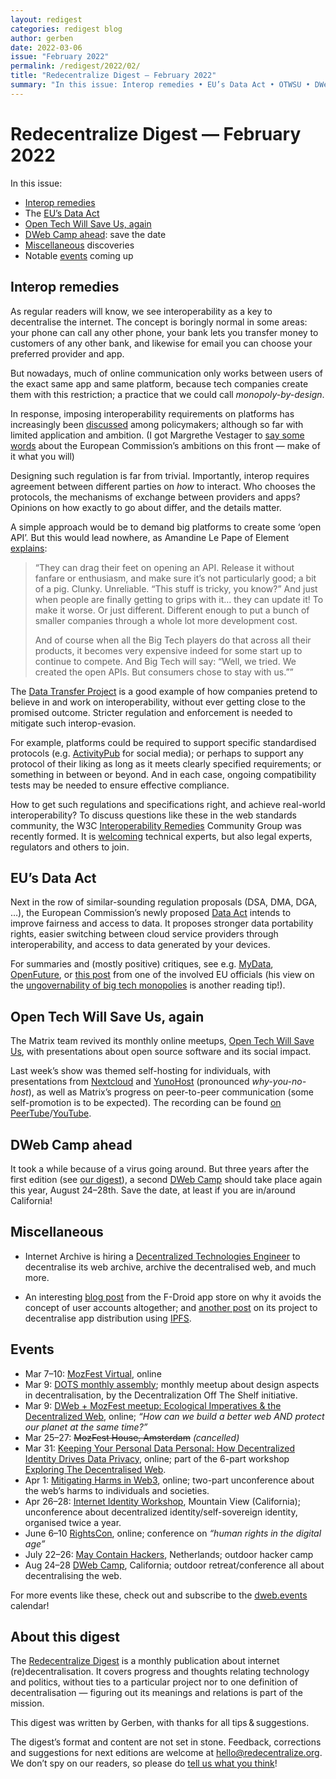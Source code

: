 ```yaml
---
layout: redigest
categories: redigest blog
author: gerben
date: 2022-03-06
issue: "February 2022"
permalink: /redigest/2022/02/
title: "Redecentralize Digest — February 2022"
summary: "In this issue: Interop remedies • EU’s Data Act • OTWSU • DWeb Camp ahead"
---
```


Redecentralize Digest — February 2022
=====================================

In this issue:

- [Interop remedies](#interop-remedies)
- The [EU’s Data Act](#eus-data-act)
- [Open Tech Will Save Us, again](#open-tech-will-save-us-again)
- [DWeb Camp ahead](#dweb-camp-ahead): save the date
- [Miscellaneous](#miscellaneous) discoveries
- Notable [events](#events) coming up


## Interop remedies

As regular readers will know, we see interoperability as a key to decentralise the internet. The concept is boringly normal in some areas: your phone can call any other phone, your bank lets you transfer money to customers of any other bank, and likewise for email you can choose your preferred provider and app.

But nowadays, much of online communication only works between users of the exact same app and same platform, because tech companies create them with this restriction; a practice that we could call *monopoly-by-design*.

In response, imposing interoperability requirements on platforms has increasingly been [discussed][] among policymakers; although so far with limited application and ambition. (I got Margrethe Vestager to [say some words][] about the European Commission’s ambitions on this front — make of it what you will)

Designing such regulation is far from trivial. Importantly, interop requires agreement between different parties on *how* to interact. Who chooses the protocols, the mechanisms of exchange between providers and apps? Opinions on how exactly to go about differ, and the details matter.

A simple approach would be to demand big platforms to create some ‘open API’. But this would lead nowhere, as Amandine Le Pape of Element [explains][]:

> “They can drag their feet on opening an API. Release it without fanfare or enthusiasm, and make sure it’s not particularly good; a bit of a pig. Clunky. Unreliable. “This stuff is tricky, you know?” And just when people are finally getting to grips with it… they can update it! To make it worse. Or just different. Different enough to put a bunch of smaller companies through a whole lot more development cost.
> 
> And of course when all the Big Tech players do that across all their products, it becomes very expensive indeed for some start up to continue to compete. And Big Tech will say: “Well, we tried. We created the open APIs. But consumers chose to stay with us.””

The [Data Transfer Project][] is a good example of how companies pretend to believe in and work on interoperability, without ever getting close to the promised outcome. Stricter regulation and enforcement is needed to mitigate such interop-evasion.

For example, platforms could be required to support specific standardised protocols (e.g. [ActivityPub][] for social media); or perhaps to support any protocol of their liking as long as it meets clearly specified requirements; or something in between or beyond. And in each case, ongoing compatibility tests may be needed to ensure effective compliance.

How to get such regulations and specifications right, and achieve real-world interoperability? To discuss questions like these in the web standards community, the W3C [Interoperability Remedies][] Community Group was recently formed. It is [welcoming][] technical experts, but also legal experts, regulators and others to join.

[discussed]: https://interoperability.news/papers/
[say some words]: https://something.redecentralize.org/video/2022-02-03-interop-question-to-vestager.mp4#t=113
[explains]: https://element.io/blog/interoperability-open-apis-are-a-start-open-standard-is-better-2/
[Data Transfer Project]: https://datatransferproject.dev/
[ActivityPub]: https://activitypub.rocks/ "ActivityPub is a standardised protocol/framework that powers and interconnects various social media in the ‘Fediverse’, such as Mastodon, PeerTube or PixelFed instances."
[Interoperability Remedies]: https://www.w3.org/community/interop-remedies/
[welcoming]: https://interop-remedies-cg.github.io/


## EU’s Data Act

Next in the row of similar-sounding regulation proposals (DSA, DMA, DGA, …), the European Commission’s newly proposed [Data Act][] intends to improve fairness and access to data. It proposes stronger data portability rights, easier switching between cloud service providers through interoperability, and access to data generated by your devices.

For summaries and (mostly positive) critiques, see e.g. [MyData][], [OpenFuture][], or [this post][] from one of the involved EU officials (his view on the [ungovernability of big tech monopolies][] is another reading tip!).

[Data Act]: https://ec.europa.eu/commission/presscorner/detail/en/ip_22_1113
[MyData]: https://mydata.org/2022/02/25/eu-data-act-making-data-portability-actionable/
[OpenFuture]: https://openfuture.eu/blog/a-first-look-at-the-data-act/
[this post]: https://ofthewedge.com/2022/02/23/seven-virtues-of-the-data-act-or-how-i-learned-to-stop-worrying-and-love-the-data-act/
[ungovernability of big tech monopolies]: https://ofthewedge.com/2021/04/21/a-state-in-the-disguise-of-a-merchant-tech-leviathans-and-the-rule-of-law1/


## Open Tech Will Save Us, again

The Matrix team revived its monthly online meetups, [Open Tech Will Save Us][], with presentations about open source software and its social impact.

Last week’s show was themed self-hosting for individuals, with presentations from [Nextcloud][] and [YunoHost][] (pronounced *why-you-no-host*), as well as Matrix’s progress on peer-to-peer communication (some self-promotion is to be expected). The recording can be found [on PeerTube][]/[YouTube][].

[Open Tech Will Save Us]: https://matrix.org/open-tech-will-save-us/
[NextCloud]: https://nextcloud.com/ "NextCloud is self-hostable ‘cloud’ software for individuals and teams; a decent alternative to Dropbox, Google Drive/Calendar/Documents/…"
[YunoHost]: https://yunohost.org/ "“YunoHost is an operating system aiming for the simplest administration of a server, and therefore democratize self-hosting, while making sure it stays reliable, secure, ethical and lightweight”"
[on PeerTube]: https://tube.fdn.fr/w/4TBS1tGAWFt5nR7uJhvgLV
[YouTube]: https://www.youtube.com/embed/5yxsSEySHpY?rel=0&iv_load_policy=3&modestbranding=1&autoplay=1


## DWeb Camp ahead

It took a while because of a virus going around. But three years after the first edition (see [our digest][]), a second [DWeb Camp][] should take place again this year, August 24–28th. Save the date, at least if you are in/around California!

[our digest]: https://redecentralize.org/redigest/2019/07/#dweb-camp-happened
[DWeb Camp]: https://dwebcamp.org/


## Miscellaneous

- Internet Archive is hiring a [Decentralized Technologies Engineer][] to decentralise its web archive, archive the decentralised web, and much more.

[Decentralized Technologies Engineer]: https://app.trinethire.com/companies/32967-internet-archive/jobs/56206-decentralized-technologies-engineer


- An interesting [blog post][] from the F-Droid app store on why it avoids the concept of user accounts altogether; and [another post][] on its project to decentralise app distribution using [IPFS][].

[blog post]: https://f-droid.org/en/2022/02/28/no-user-accounts-by-design.html "No user accounts, by design · eighthave / F-Droid · 28 Feb 2022"
[another post]: https://f-droid.org/en/2022/02/05/decentralizing-distribution.html "Decentralizing Distribution · eighthave / F-Droid · 5 Feb 2022"
[IPFS]: https://ipfs.io "InterPlanetary File System; a peer-to-peer hypermedia protocol"


## Events

- Mar 7–10: [MozFest Virtual](https://www.mozillafestival.org/), online
- Mar 9: [DOTS monthly assembly](https://decentpatterns.xyz/assembly/); monthly meetup about design aspects in decentralisation, by the Decentralization Off The Shelf initiative.
- Mar 9: [DWeb + MozFest meetup: Ecological Imperatives & the Decentralized Web](https://www.eventbrite.com/e/dweb-mozfest-march-2022-ecological-imperatives-the-decentralized-web-tickets-266469165447), online; *“How can we build a better web AND protect our planet at the same time?”* 
- Mar 25–27: ~~MozFest House, Amsterdam~~ *(cancelled)*
- Mar 31: [Keeping Your Personal Data Personal: How Decentralized Identity Drives Data Privacy](https://us02web.zoom.us/webinar/register/WN_TETvI8qYTV2Cowt_JtmplQ?mc_cid=5f786dc67a&mc_eid=8c6dec5073), online; part of the 6-part workshop [Exploring The Decentralised Web](https://blog.archive.org/2022/01/11/imagining-a-better-online-world-exploring-the-decentralized-web/).
- Apr 1: [Mitigating Harms in Web3](https://www.eventbrite.com/e/mitigating-harms-in-web3-tickets-260675526517), online; two-part unconference about the web’s harms to individuals and societies.
- Apr 26–28: [Internet Identity Workshop](https://internetidentityworkshop.com/),  Mountain View (California); unconference about decentralized identity/self-sovereign identity, organised twice a year.
- June 6–10 [RightsCon](https://www.rightscon.org/), online; conference on *“human rights in the digital age”*
- July 22–26: [May Contain Hackers](https://mch2022.org/), Netherlands; outdoor hacker camp
- Aug 24–28 [DWeb Camp](https://dwebcamp.org/), California; outdoor retreat/conference all about decentralising the web.

For more events like these, check out and subscribe to the [dweb.events][] calendar!

[dweb.events]: https://dweb.events


## About this digest

The [Redecentralize Digest](https://redecentralize.org/redigest/) is a monthly publication about internet (re)decentralisation. It covers progress and thoughts relating technology and politics, without ties to a particular project nor to one definition of decentralisation — figuring out its meanings and relations is part of the mission.

This digest was written by Gerben, with thanks for all tips & suggestions.

The digest’s format and content are not set in stone. Feedback, corrections and suggestions for next editions are welcome at <hello@redecentralize.org>. We don’t spy on our readers, so please do [tell us what you think](mailto:hello@redecentralize.org?subject=ReDigest%20feedback&body=I%20find%20ReDigest%20_____.%20It%20would%20be%20%28even%29%20better%20if%20_____.)!
